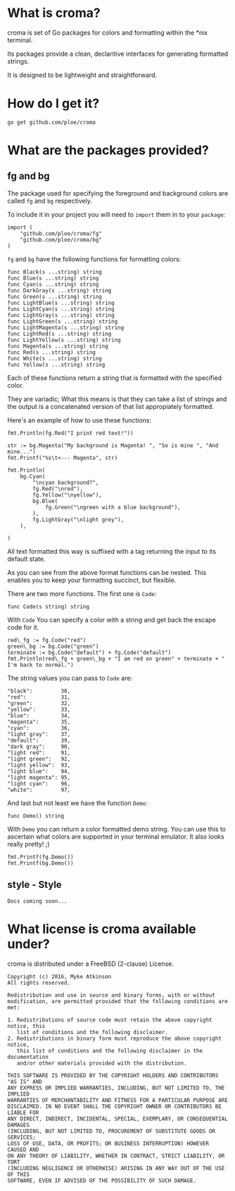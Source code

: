 # What is croma?

croma is set of Go packages for colors and formatting within the \*nix terminal.

Its packages provide a clean, declaritive interfaces for generating formatted strings.

It is designed to be lightweight and straightforward.

# How do I get it?

`go get github.com/ploe/croma`

# What are the packages provided?

## fg and bg

The package used for specifying the foreground and background colors are called `fg` and `bg` respectively. 

To include it in your project you will need to `import` them in to your `package`:

```
import (
	"github.com/ploe/croma/fg"
	"github.com/ploe/croma/bg"
)
```

`fg` and `bg` have the following functions for formatting colors:

```
func Black(s ...string) string
func Blue(s ...string) string
func Cyan(s ...string) string
func DarkGray(s ...string) string
func Green(s ...string) string
func LightBlue(s ...string) string
func LightCyan(s ...string) string
func LightGray(s ...string) string
func LightGreen(s ...string) string
func LightMagenta(s ...string) string
func LightRed(s ...string) string
func LightYellow(s ...string) string
func Magenta(s ...string) string
func Red(s ...string) string
func White(s ...string) string
func Yellow(s ...string) string
```

Each of these functions return a string that is formatted with the specified color. 

They are variadic; What this means is that they can take a list of strings and the output is a concatenated version of that list appropiately formatted. 

Here's an example of how to use these functions:

```
fmt.Println(fg.Red("I print red text!"))

str := bg.Magenta("My background is Magenta! ", "So is mine ", "And mine...")
fmt.Printf("%s\t<--- Magenta", str)

fmt.Println(
	bg.Cyan(
		"\ncyan background?",
		fg.Red("\nred"),
		fg.Yellow("\nyellow"),
		bg.Blue(
			fg.Green("\ngreen with a blue background"),
		),
		fg.LightGray("\nlight grey"),
	),
	
)
```

All text formatted this way is suffixed with a tag returning the input to its default state.

As you can see from the above format functions can be nested. This enables you to keep your formatting succinct, but flexible.

There are two more functions. The first one is `Code`:


```
func Code(s string) string
```

With `Code` You can specify a color with a string and get back the escape code for it.


```
red\_fg := fg.Code("red")
green\_bg := bg.Code("green")
terminate := bg.Code("default") + fg.Code("default")
fmt.Println(red\_fg + green\_bg + "I am red on green" + terminate + " I'm back to normal.")
```

The string values you can pass to `Code` are:

```
"black":         30,
"red":           31,
"green":         32,	
"yellow":        33,	
"blue":          34,	
"magenta":       35,	
"cyan":          36,
"light gray":    37,
"default":       39,
"dark gray":     90,
"light red":     91,
"light green":   92,
"light yellow":  93,
"light blue":    94,
"light magenta": 95,
"light cyan":    96,
"white":         97,
```

And last but not least we have the function `Demo`:

```
func Demo() string
```

With `Demo` you can return a color formatted demo string. You can use this to ascertain what colors are supported in your terminal emulator. It also looks really pretty! ;)
```
fmt.Printf(fg.Demo())
fmt.Printf(bg.Demo())
```

## style - Style

```Docs coming soon...```

# What license is croma available under?

croma is distributed under a FreeBSD (2-clause) License.

```
Copyright (c) 2016, Myke Atkinson
All rights reserved.

Redistribution and use in source and binary forms, with or without
modification, are permitted provided that the following conditions are met:

1. Redistributions of source code must retain the above copyright notice, this
   list of conditions and the following disclaimer.
2. Redistributions in binary form must reproduce the above copyright notice,
   this list of conditions and the following disclaimer in the documentation
   and/or other materials provided with the distribution.

THIS SOFTWARE IS PROVIDED BY THE COPYRIGHT HOLDERS AND CONTRIBUTORS "AS IS" AND
ANY EXPRESS OR IMPLIED WARRANTIES, INCLUDING, BUT NOT LIMITED TO, THE IMPLIED
WARRANTIES OF MERCHANTABILITY AND FITNESS FOR A PARTICULAR PURPOSE ARE
DISCLAIMED. IN NO EVENT SHALL THE COPYRIGHT OWNER OR CONTRIBUTORS BE LIABLE FOR
ANY DIRECT, INDIRECT, INCIDENTAL, SPECIAL, EXEMPLARY, OR CONSEQUENTIAL DAMAGES
(INCLUDING, BUT NOT LIMITED TO, PROCUREMENT OF SUBSTITUTE GOODS OR SERVICES;
LOSS OF USE, DATA, OR PROFITS; OR BUSINESS INTERRUPTION) HOWEVER CAUSED AND
ON ANY THEORY OF LIABILITY, WHETHER IN CONTRACT, STRICT LIABILITY, OR TORT
(INCLUDING NEGLIGENCE OR OTHERWISE) ARISING IN ANY WAY OUT OF THE USE OF THIS
SOFTWARE, EVEN IF ADVISED OF THE POSSIBILITY OF SUCH DAMAGE.
```
